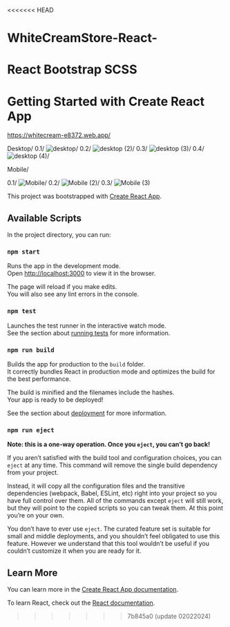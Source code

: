 <<<<<<< HEAD
# WhiteCreamStore-React-
React Bootstrap SCSS
=======
# Getting Started with Create React App
https://whitecream-e8372.web.app/

Desktop/
0.1/
![desktop](https://github.com/KhunThynne/WhiteCreamStore-React-/assets/88494232/d98e3673-1205-4540-8b6c-a916d7887413)/
0.2/
![desktop (2)](https://github.com/KhunThynne/WhiteCreamStore-React-/assets/88494232/28de366b-3b1e-44a6-bb33-d9da4fb2c8cc)/
0.3/
![desktop (3)](https://github.com/KhunThynne/WhiteCreamStore-React-/assets/88494232/cb4a10f4-d4bb-47a4-a961-da27ad9d3271)/
0.4/
![desktop (4)](https://github.com/KhunThynne/WhiteCreamStore-React-/assets/88494232/7512930f-d1e1-4832-934c-ecd7403e7dec)/

Mobile/

0.1/
![Mobile](https://github.com/KhunThynne/WhiteCreamStore-React-/assets/88494232/98fd3e6a-8dee-4173-bc79-e31f8bc70010)/
0.2/
![Mobile (2)](https://github.com/KhunThynne/WhiteCreamStore-React-/assets/88494232/2bb0638c-a2b3-48f7-9f1a-5ca22cec80da)/
0.3/
![Mobile (3)](https://github.com/KhunThynne/WhiteCreamStore-React-/assets/88494232/e98b7d01-081d-4c7f-a27c-023de33b0d97)






This project was bootstrapped with [Create React App](https://github.com/facebook/create-react-app).

## Available Scripts

In the project directory, you can run:

### `npm start`

Runs the app in the development mode.\
Open [http://localhost:3000](http://localhost:3000) to view it in the browser.

The page will reload if you make edits.\
You will also see any lint errors in the console.

### `npm test`

Launches the test runner in the interactive watch mode.\
See the section about [running tests](https://facebook.github.io/create-react-app/docs/running-tests) for more information.

### `npm run build`

Builds the app for production to the `build` folder.\
It correctly bundles React in production mode and optimizes the build for the best performance.

The build is minified and the filenames include the hashes.\
Your app is ready to be deployed!

See the section about [deployment](https://facebook.github.io/create-react-app/docs/deployment) for more information.

### `npm run eject`

**Note: this is a one-way operation. Once you `eject`, you can’t go back!**

If you aren’t satisfied with the build tool and configuration choices, you can `eject` at any time. This command will remove the single build dependency from your project.

Instead, it will copy all the configuration files and the transitive dependencies (webpack, Babel, ESLint, etc) right into your project so you have full control over them. All of the commands except `eject` will still work, but they will point to the copied scripts so you can tweak them. At this point you’re on your own.

You don’t have to ever use `eject`. The curated feature set is suitable for small and middle deployments, and you shouldn’t feel obligated to use this feature. However we understand that this tool wouldn’t be useful if you couldn’t customize it when you are ready for it.

## Learn More

You can learn more in the [Create React App documentation](https://facebook.github.io/create-react-app/docs/getting-started).

To learn React, check out the [React documentation](https://reactjs.org/).
>>>>>>> 7b845a0 (update 02022024)
